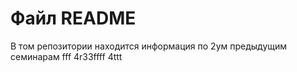 # Файл README

В том репозитории находится информация по 2ум предыдущим семинарам 
fff
4r33ffff
4ttt
